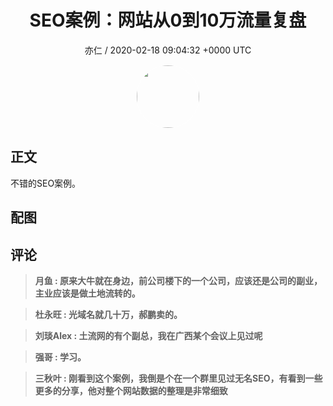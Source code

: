 <h1 align="center">SEO案例：网站从0到10万流量复盘</h1>
<p align="center">
    <a>亦仁 / 2020-02-18 09:04:32 &#43;0000 UTC</a>
</p>

<div align="center">
    <img src="https://images.zsxq.com/Fn3NQqCN8nuGF86yZPXSbEsl0mb3?e=1590940799&amp;token=kIxbL07-8jAj8w1n4s9zv64FuZZNEATmlU_Vm6zD:pfbNc8W3hS0oYG_hyXXh_rHMHuc=" width="100" height="100" style="border:1px solid;border-radius:50%; color:#ffffff"/>
</div>

## 正文

<div>
不错的SEO案例。


</div>

## 配图
<div class="image" align="center">

</div>

## 评论

<div align="left">
<div>

<blockquote >
<span> <strong>月鱼 : 原来大牛就在身边，前公司楼下的一个公司，应该还是公司的副业，主业应该是做土地流转的。 </strong></span>
</blockquote>

<blockquote >
<span> <strong>杜永旺 : 光域名就几十万，郝鹏卖的。 </strong></span>
</blockquote>

<blockquote >
<span> <strong>刘琰Alex : 土流网的有个副总，我在广西某个会议上见过呢 </strong></span>
</blockquote>

<blockquote >
<span> <strong>强哥 : 学习。 </strong></span>
</blockquote>

<blockquote >
<span> <strong>三秋叶 : 刚看到这个案例，我倒是个在一个群里见过无名SEO，有看到一些更多的分享，他对整个网站数据的整理是非常细致 </strong></span>
</blockquote>

</div>
</div>